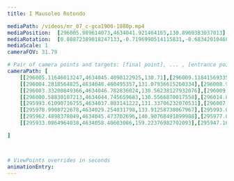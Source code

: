 ```yaml
---
title: I Mausoleo Rotondo

mediaPath: /videos/mr_07_c-gca1900-1080p.mp4
mediaPosition:  [296005.989614073,4634041.921464165,130.8960383037013]
mediaRotation:  [0.08872389018247133,-0.7196990514115831,-0.6834201046864746,0.08425145232270059]
mediaScale: 1
cameraFOV: 31.79

# Pair of camera points and targets: [final point], ... , [entrance point]
cameraPath: [
    [[296005.11646013247,4634045.4090122925,130.71],[296009.11841569335,4634029.424416706,131.56267555863084]],
    [[296004.2818564825,4634048.460495357,131.07936615260334],[296008.9528897919,4634032.751579811,129.16588237129267]],
    [[296003.33200849366,4634046.782836024,130.56238127932076],[296009.70874486276,4634031.564849828,130.55100423675984]],
    [[296000.58830107213,4634044.745659683,130.5566870017558],[296014.81669796444,4634036.396570196,130.86559898532175]],
    [[295993.61090716755,4634037.803141222,131.33706232070531],[296007.6925537786,4634046.037426472,128.8563819405876]],
    [[295978.9908722678,4634029.254031798,133.91258738067967],[295993.07251887885,4634037.488317047,131.43190700056195]],
    [[295962.4898378049,4634045.473702696,140.90768491899988],[295977.05515873287,4634040.83017228,134.69970203125675]],
    [[295933.0864964038,4634058.40603086,159.22376982702093],[295947.1069218871,4634054.252897819,151.5798732283207]]

]



# ViewPoints overrides in seconds
animationEntry:
---
```

